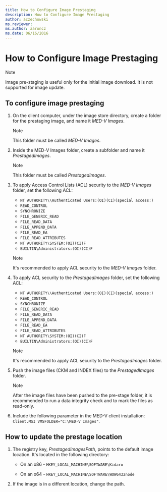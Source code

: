 ```yaml
---
title: How to Configure Image Prestaging
description: How to Configure Image Prestaging
author: aczechowski
ms.reviewer:
ms.author: aaroncz
ms.date: 06/16/2016
---
```



# How to Configure Image Prestaging

> [!NOTE]
> Image pre-staging is useful only for the initial image download. It is not supported for image update.

## To configure image prestaging

1. On the client computer, under the image store directory, create a folder for the prestaging image, and name it *MED-V Images*.

    > [!NOTE]
    > This folder must be called *MED-V Images*.

2. Inside the MED-V Images folder, create a subfolder and name it *PrestagedImages*.

    > [!NOTE]
    > This folder must be called *PrestagedImages*.

3. To apply Access Control Lists (ACL) security to the *MED-V Images* folder, set the following ACL:

    - `NT AUTHORITY\\Authenticated Users:(OI)(CI)(special access:)`
    - `READ_CONTROL`
    - `SYNCHRONIZE`
    - `FILE_GENERIC_READ`
    - `FILE_READ_DATA`
    - `FILE_APPEND_DATA`
    - `FILE_READ_EA`
    - `FILE_READ_ATTRIBUTES`
    - `NT AUTHORITY\SYSTEM:(OI)(CI)F`
    - `BUILTIN\Administrators:(OI)(CI)F`

    > [!NOTE]
    > It's recommended to apply ACL security to the *MED-V Images* folder.

4. To apply ACL security to the *PrestagedImages* folder, set the following ACL:

    - `NT AUTHORITY\\Authenticated Users:(OI)(CI)(special access:)`
    - `READ_CONTROL`
    - `SYNCHRONIZE`
    - `FILE_GENERIC_READ`
    - `FILE_READ_DATA`
    - `FILE_APPEND_DATA`
    - `FILE_READ_EA`
    - `FILE_READ_ATTRIBUTES`
    - `NT AUTHORITY\SYSTEM:(OI)(CI)F`
    - `BUILTIN\Administrators:(OI)(CI)F`

    > [!NOTE]
    > It's recommended to apply ACL security to the *PrestagedImages* folder.

5. Push the image files (CKM and INDEX files) to the *PrestagedImages* folder.

    > [!NOTE]
    > After the image files have been pushed to the pre-stage folder, it is recommended to run a data integrity check and to mark the files as read-only.

6. Include the following parameter in the MED-V client installation: `Client.MSI VMSFOLDER="C:\MED-V Images"`.

## How to update the prestage location

1. The registry key, *PrestagedImagesPath*, points to the default image location. It's located in the following directory:

    - On an x86 - `HKEY_LOCAL_MACHINE\SOFTWARE\Kidaro`

    - On an x64 - `HKEY_LOCAL_MACHINE\SOFTWARE\WOW6432node`

2. If the image is in a different location, change the path.
